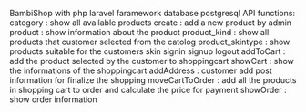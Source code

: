 BambiShop with php laravel faramework
database postgresql
API functions:
category : show all available products
create : add a new product by admin
product : show information about the product
product_kind : show all products that customer selected from the catolog
product_skintype : show products suitable for the customers skin 
signin
signup
logout
addToCart : add the product selected by the customer to shoppingcart
showCart : show the informations of the shoppingcart
addAddress : customer add post information for finalize the shopping
moveCartToOrder : add all the products in shopping cart to order and calculate the price for payment
showOrder : show order information
